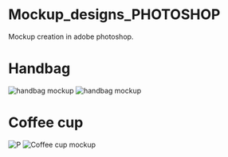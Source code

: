 # Mockup_designs_PHOTOSHOP
Mockup creation in adobe photoshop.
# Handbag
![handbag mockup](https://github.com/user-attachments/assets/99eaa4d5-84c7-41d5-9fe2-0aac31dc4bc4)
![handbag mockup](https://github.com/user-attachments/assets/88a88d81-875c-49e5-ba1b-4ccfbd19ba69)

# Coffee cup
![P](https://github.com/user-attachments/assets/9935c60c-897b-4ed0-8914-92b38bc6097d)
![Coffee cup mockup](https://github.com/user-attachments/assets/a1c71d42-5523-4b54-ba75-f6d0e7ca2d21)
